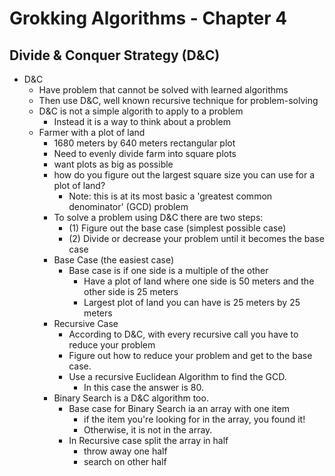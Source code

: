 # Grokking Algorithms - Chapter 4
## Divide & Conquer Strategy (D&C)

- D&C
  - Have problem that cannot be solved with learned algorithms
  - Then use D&C, well known recursive technique for problem-solving
  - D&C is not a simple algorith to apply to a problem
    - Instead it is a way to think about a problem 
  - Farmer with a plot of land
    - 1680 meters by 640 meters rectangular plot
    - Need to evenly divide farm into square plots
    - want plots as big as possible
    - how do you figure out the largest square size you can use for a plot of land?
      - Note: this is at its most basic a 'greatest common denominator' (GCD) problem
    - To solve a problem using D&C there are two steps:
      - (1) Figure out the base case (simplest possible case)
      - (2) Divide or decrease your problem until it becomes the base case
    - Base Case (the easiest case)
      - Base case is if one side is a multiple of the other
        - Have a plot of land where one side is 50 meters and the other side is 25 meters
        - Largest plot of land you can have is 25 meters by 25 meters
    - Recursive Case
      - According to D&C, with every recursive call you have to reduce your problem
      - Figure out how to reduce your problem and get to the base case.
      - Use a recursive Euclidean Algorithm to find the GCD.
        - In this case the answer is 80.
    - Binary Search is a D&C algorithm too.
      - Base case for Binary Search ia an array with one item
        - if the item you're looking for in the array, you found it!
        - Otherwise, it is not in the array.
      - In Recursive case split the array in half
        - throw away one half
        - search on other half